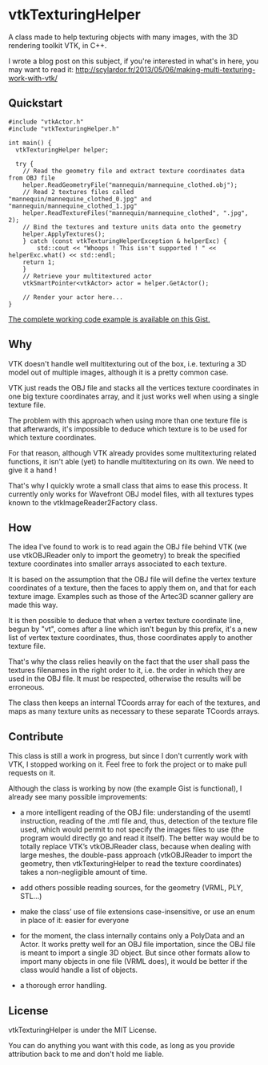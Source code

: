 vtkTexturingHelper
==================

A class made to help texturing objects with many images, with the 3D rendering toolkit VTK, in C++.

I wrote a blog post on this subject, if you're interested in what's in here, you may want to read it: http://scylardor.fr/2013/05/06/making-multi-texturing-work-with-vtk/

Quickstart
----------

```
#include "vtkActor.h"
#include "vtkTexturingHelper.h"

int main() {
  vtkTexturingHelper helper;

  try {
    // Read the geometry file and extract texture coordinates data from OBJ file
    helper.ReadGeometryFile("mannequin/mannequine_clothed.obj");
    // Read 2 textures files called "mannequin/mannequine_clothed_0.jpg" and "mannequin/mannequine_clothed_1.jpg"
    helper.ReadTextureFiles("mannequin/mannequine_clothed", ".jpg", 2);
    // Bind the textures and texture units data onto the geometry
    helper.ApplyTextures();
    } catch (const vtkTexturingHelperException & helperExc) {
        std::cout << "Whoops ! This isn't supported ! " << helperExc.what() << std::endl;
	return 1;
    }
    // Retrieve your multitextured actor
    vtkSmartPointer<vtkActor> actor = helper.GetActor();

    // Render your actor here...
}
```

[The complete working code example is available on this Gist.](https://gist.github.com/Scylardor/9244b13abbd46fee382c)


Why
---

VTK doesn't handle well multitexturing out of the box, i.e. texturing a 3D model out of multiple images, although it is a pretty common case.

VTK just reads the OBJ file and stacks all the vertices texture coordinates in one big texture coordinates array, and it just works well when using a single texture file.

The problem with this approach when using more than one texture file is that afterwards, it's impossible to deduce which texture is to be used for which texture coordinates.

For that reason, although VTK already provides some multitexturing related functions, it isn't able (yet) to handle multitexturing on its own. We need to give it a hand !

That's why I quickly wrote a small class that aims to ease this process. It currently only works for Wavefront OBJ model files, with all textures types known to the vtkImageReader2Factory class.


How
---

The idea I've found to work is to read again the OBJ file behind VTK (we use vtkOBJReader only to import the geometry) to break the specified texture coordinates into smaller arrays associated to each texture.

It is based on the assumption that the OBJ file will define the vertex texture coordinates of a texture, then the faces to apply them on, and that for each texture image. Examples such as those of the Artec3D scanner gallery are made this way.

It is then possible to deduce that when a vertex texture coordinate line, begun by "vt", comes after a line which isn't begun by this prefix, it's a new list of vertex texture coordinates, thus, those coordinates apply to another texture file.

That's why the class relies heavily on the fact that the user shall pass the textures filenames in the right order to it, i.e. the order in which they are used in the OBJ file. It must be respected, otherwise the results will be erroneous.

The class then keeps an internal TCoords array for each of the textures, and maps as many texture units as necessary to these separate TCoords arrays.


Contribute
----------

This class is still a work in progress, but since I don't currently work with VTK, I stopped working on it. Feel free to fork the project or to make pull requests on it.

Although the class is working by now (the example Gist is functional), I already see many possible improvements:

* a more intelligent reading of the OBJ file: understanding of the usemtl instruction, reading of the .mtl file and, thus, detection of the texture file used, which would permit to not specify the images files to use (the program would directly go and read it itself). The better way would be to totally replace VTK’s vtkOBJReader class, because when dealing with large meshes, the double-pass approach (vtkOBJReader to import the geometry, then vtkTexturingHelper to read the texture coordinates) takes a non-negligible amount of time.

* add others possible reading sources, for the geometry (VRML, PLY, STL…)

* make the class’ use of file extensions case-insensitive, or use an enum in place of it: easier for everyone

* for the moment, the class internally contains only a PolyData and an Actor. It works pretty well for an OBJ file importation, since the OBJ file is meant to import a single 3D object. But since other formats allow to import many objects in one file (VRML does), it would be better if the class would handle a list of objects.

* a thorough error handling.


License
-------

vtkTexturingHelper is under the MIT License.

You can do anything you want with this code, as long as you provide attribution back to me and don't hold me liable.

